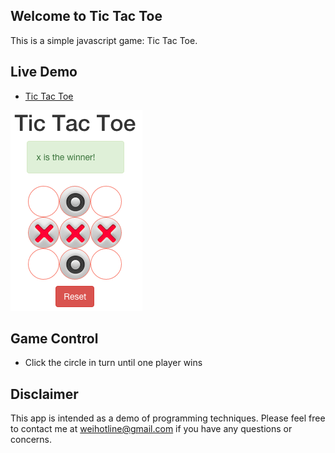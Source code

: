 ## Welcome to Tic Tac Toe
This is a simple javascript game: Tic Tac Toe.

## Live Demo
* [Tic Tac Toe](http://simplettt.herokuapp.com)

![TicTacToe screenshot](/images/ttt.png)

## Game Control
* Click the circle in turn until one player wins

## Disclaimer
This app is intended as a demo of programming techniques. Please feel free to contact me at <weihotline@gmail.com> if you have any questions or concerns.
